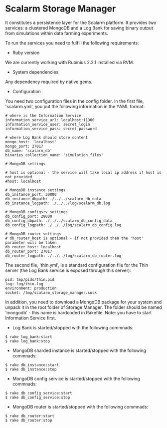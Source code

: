 Scalarm Storage Manager
=======================

It constitutes a persistence layer for the Scalarm platform. It provides two services: a clustered MongoDB and
a Log Bank for saving binary output from simulations within data farming experiments.

To run the services you need to fulfill the following requirements:

* Ruby version

We are currently working with Rubinius 2.2.1 installed via RVM.

* System dependencies

Any dependency required by native gems.

* Configuration

You need two configuration files in the config folder.
In the first file, 'scalarm.yml', you put the following information in the YAML format:

```
# where is the Information Service
information_service_url: localhost:11300
information_service_user: secret_login
information_service_pass: secret_password

# where Log Bank should store content
mongo_host: 'localhost'
mongo_port: 27017
db_name: 'scalarm_db'
binaries_collection_name: 'simulation_files'

# MongoDB settings

# host is optional - the service will take local ip address if host is not provided
#host: localhost

# MongoDB instance settings
db_instance_port: 30000
db_instance_dbpath: ./../../scalarm_db_data
db_instance_logpath: ./../../log/scalarm_db.log

# MongoDB configsrv settings
db_config_port: 28000
db_config_dbpath: ./../../scalarm_db_config_data
db_config_logpath: ./../../log/scalarm_db_config.log

# MongoDB router settings
# db_router_host is optional - if not provided then the 'host' parameter will be taken
db_router_host: localhost
db_router_port: 27017
db_router_logpath: ./../../log/scalarm_db_router.log
```

The second file, 'thin.yml', is a standard configuration file for the Thin server (the Log Bank service is exposed through
this server):
```
pid: tmp/pids/thin.pid
log: log/thin.log
environment: production
socket: /tmp/scalarm_storage_manager.sock
```

In addition, you need to download a MongoDB package for your system and unpack it in the root folder of Storage Manager.
The folder should be named 'mongodb' - this name is hardcoded in Rakefile.
Note: you have to start Information Service first.

* Log Bank is started/stopped with the following commnads:

```
$ rake log_bank:start
$ rake log_bank:stop
```

* MongoDB sharded instance is started/stopped with the following commnads:

```
$ rake db_instance:start
$ rake db_instance:stop
```

* MongoDB config service is started/stopped with the following commnads:

```
$ rake db_config_service:start
$ rake db_config_service:stop
```

* MongoDB router is started/stopped with the following commnads:

```
$ rake db_router:start
$ rake db_router:stop
```